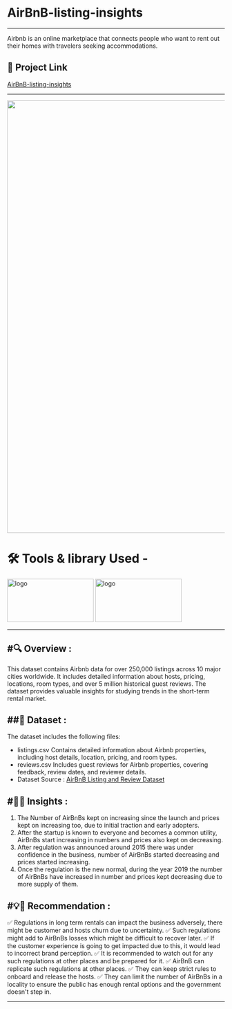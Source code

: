 # AirBnB-listing-insights

---

Airbnb is an online marketplace that connects people who want to rent out their homes with travelers seeking accommodations. 

## 📌 Project Link

[AirBnB-listing-insights](https://www.kaggle.com/code/gokuljujgar/airbnb-project)

---


<img src="https://github.com/user-attachments/assets/5df482f0-285b-4e4e-b3c3-92e4bc9c74e3" width=1000>

# 🛠️ Tools & library Used -

<img src="https://github.com/user-attachments/assets/df192444-ad3c-4c65-9d62-a392dcca6715" alt="logo" width="200" height="100"/>

<img src="https://github.com/user-attachments/assets/4fb51cb2-e6da-4299-adb7-573be902fd8c" alt="logo" width="200" height="100"/>

---

#🔍 Overview :
---
This dataset contains Airbnb data for over 250,000 listings across 10 major cities worldwide. It includes detailed information about hosts, pricing, locations, room types, and over 5 million historical guest reviews. The dataset provides valuable insights for studying trends in the short-term rental market.

##🔹 Dataset :
---
The dataset includes the following files:
- listings.csv
Contains detailed information about Airbnb properties, including host details, location, pricing, and room types.
- reviews.csv
Includes guest reviews for Airbnb properties, covering feedback, review dates, and reviewer details.
- Dataset Source : [AirBnB Listing and Review Dataset](https://www.kaggle.com/datasets/mysarahmadbhat/airbnb-listings-reviews)

#📌🎯 Insights :
---
1. The Number of AirBnBs kept on increasing since the launch and prices kept on increasing too, due to initial traction and early adopters.
2. After the startup is known to everyone and becomes a common utility, AirBnBs start increasing in numbers and prices also kept on decreasing.
3. After regulation was announced around 2015 there was under confidence in the business, number of AirBnBs started decreasing and prices started increasing.
4. Once the regulation is the new normal, during the year 2019 the number of AirBnBs have increased in number and prices kept decreasing due to more supply of them.

#💡🎯 Recommendation :
---
✅ Regulations in long term rentals can impact the business adversely, there might be customer and hosts churn due to uncertainty.
✅ Such regulations might add to AirBnBs losses which might be difficult to recover later.
✅ If the customer experience is going to get impacted due to this, it would lead to incorrect brand perception.
✅ It is recommended to watch out for any such regulations at other places and be prepared for it.
✅ AirBnB can replicate such regulations at other places.
✅ They can keep strict rules to onboard and release the hosts.
✅ They can limit the number of AirBnBs in a locality to ensure the public has enough rental options and the government doesn't step in.

---



